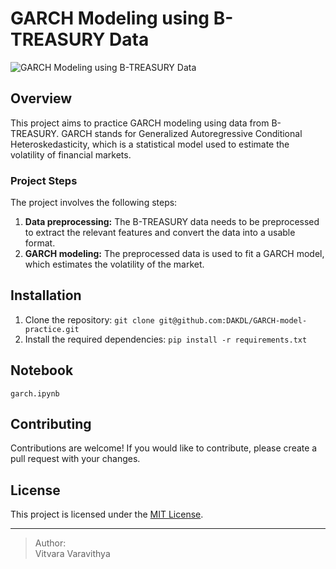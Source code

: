 # GARCH Modeling using B-TREASURY Data

![GARCH Modeling using B-TREASURY Data](https://png.pngtree.com/thumb_back/fh260/back_our/20190622/ourmid/pngtree-blue-gradient-flat-space-planet-banner-background-image_229573.jpg)

## Overview

This project aims to practice GARCH modeling using data from B-TREASURY. GARCH stands for Generalized Autoregressive Conditional Heteroskedasticity, which is a statistical model used to estimate the volatility of financial markets.

### Project Steps

The project involves the following steps:

1. **Data preprocessing:** The B-TREASURY data needs to be preprocessed to extract the relevant features and convert the data into a usable format.
2. **GARCH modeling:** The preprocessed data is used to fit a GARCH model, which estimates the volatility of the market.


## Installation

1. Clone the repository: `git clone git@github.com:DAKDL/GARCH-model-practice.git`
2. Install the required dependencies: `pip install -r requirements.txt`

## Notebook
`garch.ipynb`

## Contributing

Contributions are welcome! If you would like to contribute, please create a pull request with your changes.

## License

This project is licensed under the [MIT License](LICENSE.md).
<hr/>

> Author: <br/>
> Vitvara Varavithya